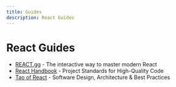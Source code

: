 ```yaml
---
title: Guides
description: React Guides
---
```


# React Guides

- [REACT.gg](https://react.gg/) - The interactive way to master modern React
- [React Handbook](https://reacthandbook.dev/project-structure) - Project Standards for High-Quality Code
- [Tao of React](https://alexkondov.com/tao-of-react/) - Software Design, Architecture & Best Practices
